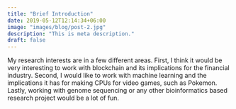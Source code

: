 ```yaml
---
title: "Brief Introduction"
date: 2019-05-12T12:14:34+06:00
image: "images/blog/post-2.jpg"
description: "This is meta description."
draft: false
---
```


My research interests are in a few different areas. First, I think it would be very interesting to work with blockchain and its implications for the financial industry. Second, I would like to work with machine learning and the implications it has for making CPUs for video games, such as Pokemon. Lastly, working with genome sequencing or any other bioinformatics based research project would be a lot of fun.